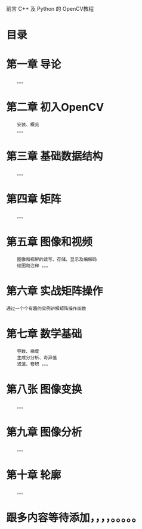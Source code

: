 
前言
    C++ 及 Python 的 OpenCV教程

# 目录
# 第一章 导论
        。。。
        
# 第二章 初入OpenCV
        安装、概览
        。。。
        
# 第三章 基础数据结构
        。。。
        
# 第四章 矩阵
        。。。
        
# 第五章 图像和视频
        图像和视屏的读写、存储、显示及编解码
        绘图和注释 。。。
        
# 第六章 实战矩阵操作
    通过一个个有趣的实例讲解矩阵操作函数
    
# 第七章 数学基础
        导数、梯度
        主成分分析、奇异值
        滤波、卷积 。。。
        
        
# 第八张 图像变换
        。。。
        
# 第九章 图像分析
        。。。
        
# 第十章 轮廓
        。。。
        
        
        
        
# 跟多内容等待添加，，，，。。。。。
        
        
